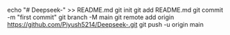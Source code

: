 echo "# Deepseek-" >> README.md
git init
git add README.md
git commit -m "first commit"
git branch -M main
git remote add origin https://github.com/Piyush5214/Deepseek-.git
git push -u origin main
